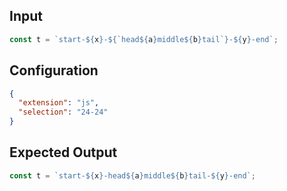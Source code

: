 
## Input
```javascript input
const t = `start-${x}-${`head${a}middle${b}tail`}-${y}-end`;
```

## Configuration
```json configuration
{
  "extension": "js",
  "selection": "24-24"
}
```

## Expected Output
```javascript expected output
const t = `start-${x}-head${a}middle${b}tail-${y}-end`;
```
